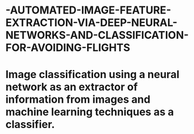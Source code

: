 # -AUTOMATED-IMAGE-FEATURE-EXTRACTION-VIA-DEEP-NEURAL-NETWORKS-AND-CLASSIFICATION-FOR-AVOIDING-FLIGHTS

# Image classification using a neural network as an extractor of information from images and machine learning techniques as a classifier.
